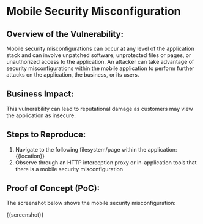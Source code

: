 # Mobile Security Misconfiguration

## Overview of the Vulnerability:

Mobile security misconfigurations can occur at any level of the application stack and can involve unpatched software, unprotected files or pages, or unauthorized access to the application. An attacker can take advantage of security misconfigurations within the mobile application to perform further attacks on the application, the business, or its users.

## Business Impact:

This vulnerability can lead to reputational damage as customers may view the application as insecure.

## Steps to Reproduce:

1. Navigate to the following filesystem/page within the application: {{location}}
1. Observe through an HTTP interception proxy or in-application tools that there is a mobile security misconfiguration

## Proof of Concept (PoC):

The screenshot below shows the mobile security misconfiguration:

{{screenshot}}

